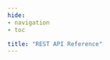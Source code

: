 ```yaml
---
hide:
- navigation
- toc

title: "REST API Reference"
---
```

<!-- HTML for static distribution bundle build -->
<!DOCTYPE html>
<html lang="en">
  <head>
    <meta charset="UTF-8">
    <title>Swagger UI</title>
    <link rel="stylesheet" type="text/css" href="./swagger-ui.css" />
    <link rel="stylesheet" type="text/css" href="index.css" />
  </head>

  <body>
    <div id="swagger-ui"></div>
    <script src="./swagger-ui-bundle.js" charset="UTF-8"> </script>
    <script src="./swagger-ui-standalone-preset.js" charset="UTF-8"> </script>
    <script src="./swagger-initializer.js" charset="UTF-8"> </script>
  </body>
</html>
